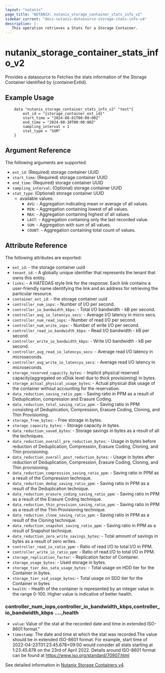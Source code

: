 ```yaml
---
layout: "nutanix"
page_title: "NUTANIX: nutanix_storage_container_stats_info_v2"
sidebar_current: "docs-nutanix-datasource-storage-stats-info-v4"
description: |-
   This operation retrieves a Stats for a Storage Container.
---
```


# nutanix_storage_container_stats_info_v2

Provides a datasource to Fetches the stats information of the Storage Container identified by {containerExtId}.


## Example Usage

```hcl
    data "nutanix_storage_container_stats_info_v2" "test"{
        ext_id = "{storage_container_ext_id}"
        start_time = "2024-08-01T00:00:00Z"
        end_time = "2024-08-30T00:00:00Z" 
        sampling_interval = 1
        stat_type = "SUM"
    }
```

## Argument Reference

The following arguments are supported:

* `ext_id`: (Required) storage container UUID
* `start_time`: (Required) storage container UUID
* `end_time`: (Required) storage container UUID
* `sampling_interval`: (Optional) storage container UUID
* `stat_type`: (Optional) storage container UUID
    * available values: 
        * `AVG`: - Aggregation indicating mean or average of all values.
        * `MIN`: - Aggregation containing lowest of all values.
        * `MAX`: - 	Aggregation containing highest of all values.
        * `LAST`: - Aggregation containing only the last recorded value.
        * `SUM`: - Aggregation with sum of all values.
        * `COUNT`: - Aggregation containing total count of values.

## Attribute Reference

The following attributes are exported:

* `ext_id`: - the storage container uuid
* `tenant_id`: - A globally unique identifier that represents the tenant that owns this entity. 
* `links`: - A HATEOAS style link for the response. Each link contains a user-friendly name identifying the link and an address for retrieving the particular resource.
* `container_ext_id`: - the storage container uuid
* `controller_num_iops`: - Number of I/O per second.
* `controller_io_bandwidth_kbps`: - Total I/O bandwidth - kB per second.
* `controller_avg_io_latencyu_secs`: - Average I/O latency in micro secs.
* `controller_num_read_iops`: - Number of read I/O per second.
* `controller_num_write_iops`: - Number of write I/O per second.
* `controller_read_io_bandwidth_kbps`: - Read I/O bandwidth - kB per second.
* `controller_write_io_bandwidth_kbps`: - Write I/O bandwidth - kB per second.
* `controller_avg_read_io_latencyu_secs`: - Average read I/O latency in microseconds.
* `controller_avg_write_io_latencyu_secs`: - Average read I/O latency in microseconds.
* `storage_reserved_capacity_bytes`: - Implicit physical reserved capacity(aggregated on vDisk level due to thick provisioning) in bytes.
* `storage_actual_physical_usage_bytes`: - Actual physical disk usage of the container without accounting for the reservation.
* `data_reduction_saving_ratio_ppm`: - Saving ratio in PPM as a result of Deduplication, compression and Erasure Coding.
* `data_reduction_total_saving_ratio_ppm`: - Saving ratio in PPM consisting of Deduplication, Compression, Erasure Coding, Cloning, and Thin Provisioning.
* `storage_free_bytes`: - Free storage in bytes.
* `storage_capacity_bytes`: - Storage capacity in bytes.
* `data_reduction_saved_bytes`: - Storage savings in bytes as a result of all the techniques.
* `data_reduction_overall_pre_reduction_bytes`: - Usage in bytes before reduction of Deduplication, Compression, Erasure Coding, Cloning, and Thin provisioning.
* `data_reduction_overall_post_reduction_bytes`: - Usage in bytes after reduction of Deduplication, Compression, Erasure Coding, Cloning, and Thin provisioning.
* `data_reduction_compression_saving_ratio_ppm`: - Saving ratio in PPM as a result of the Compression technique.
* `data_reduction_dedup_saving_ratio_ppm`: - Saving ratio in PPM as a result of the Deduplication technique.
* `data_reduction_erasure_coding_saving_ratio_ppm`: - Saving ratio in PPM as a result of the Erasure Coding technique.
* `data_reduction_thin_provision_saving_ratio_ppm`: - Saving ratio in PPM as a result of the Thin Provisioning technique.
* `data_reduction_clone_saving_ratio_ppm`: - Saving ratio in PPM as a result of the Cloning technique.
* `data_reduction_snapshot_saving_ratio_ppm`: - Saving ratio in PPM as a result of Snapshot technique.
* `data_reduction_zero_write_savings_bytes`: - Total amount of savings in bytes as a result of zero writes.
* `controller_read_io_ratio_ppm`: - Ratio of read I/O to total I/O in PPM.
* `controller_write_io_ratio_ppm`: - Ratio of read I/O to total I/O in PPM.
* `storage_replication_factor`: - Replication factor of Container.
* `storage_usage_bytes`: - Used storage in bytes.
* `storage_tier_das_sata_usage_bytes`: - Total usage on HDD tier for the Container in bytes.
* `storage_tier_ssd_usage_bytes`: - Total usage on SDD tier for the Container in bytes
* `health`: - Health of the container is represented by an integer value in the range 0-100. Higher value is indicative of better health.

### controller_num_iops,controller_io_bandwidth_kbps,controller_io_bandwidth_kbps ....,health

* `value`: Value of the stat at the recorded date and time in extended ISO-8601 format."
* `timestamp`: The date and time at which the stat was recorded.The value should be in extended ISO-8601 format. For example, start time of 2022-04-23T01:23:45.678+09:00 would consider all stats starting at 1:23:45.678 on the 23rd of April 2022. Details around ISO-8601 format can be found at https://www.iso.org/standard/70907.html



See detailed information in [Nutanix Storage Containers v4](https://developers.nutanix.com/api-reference?namespace=clustermgmt&version=v4.0.b2).
